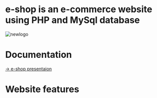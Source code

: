# e-shop is an e-commerce website using PHP and MySql database


![newlogo](https://github.com/kartheek-v/e-shop/assets/144913141/11ae1525-c7e2-4b06-b2a3-b3885562b67a)

# Documentation
[-> e-shop presentaion](https://github.com/kartheek-v/e-shop/files/12597484/e-SHOP.pptx)

# Website features


